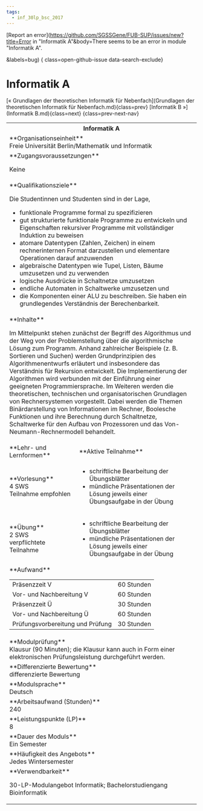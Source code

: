 ```yaml
---
tags:
  - inf_30lp_bsc_2017
---
```

[Report an error](https://github.com/SGSSGene/FUB-SUP/issues/new?title=Error in "Informatik A"&body=There seems to be an error in module "Informatik A".

<Describe here a slightly more detailed description of what is wrong>&labels=bug)
{ class=open-github-issue data-search-exclude}

# Informatik A

[« Grundlagen der theoretischen Informatik für Nebenfach](Grundlagen der theoretischen Informatik für Nebenfach.md){class=prev}
[Informatik B »](Informatik B.md){class=next}
{class=prev-next-nav}

<table markdown id="moduledesc">
<tr markdown class="moduledesc_head"><th colspan="2">Informatik A </th></tr>
<tr markdown><td colspan="2">**Organisationseinheit**   <br>Freie Universität Berlin/Mathematik und Informatik</td></tr>


<tr markdown><td colspan="2">**Zugangsvoraussetzungen** <br>

Keine


</td></tr>
<tr markdown><td colspan="2">**Qualifikationsziele**    <br>

Die Studentinnen und Studenten sind in der Lage,

- funktionale Programme formal zu spezifizieren
- gut strukturierte funktionale Programme zu entwickeln und Eigenschaften
  rekursiver Programme mit vollständiger Induktion zu beweisen
- atomare Datentypen (Zahlen, Zeichen) in einem rechnerinternen Format
  darzustellen und elementare Operationen darauf anzuwenden
- algebraische Datentypen wie Tupel, Listen, Bäume umzusetzen und zu
  verwenden
- logische Ausdrücke in Schaltnetze umzusetzen
- endliche Automaten in Schaltwerke umzusetzen und
- die Komponenten einer ALU zu beschreiben. Sie haben ein grundlegendes
  Verständnis der Berechenbarkeit.


</td></tr>
<tr markdown><td colspan="2">**Inhalte**                <br>

Im Mittelpunkt stehen zunächst der Begriff des Algorithmus und der Weg von
der Problemstellung über die algorithmische Lösung zum Programm. Anhand
zahlreicher Beispiele (z. B. Sortieren und Suchen) werden Grundprinzipien
des Algorithmenentwurfs erläutert und insbesondere das Verständnis für
Rekursion entwickelt. Die Implementierung der Algorithmen wird verbunden mit
der Einführung einer geeigneten Programmiersprache. Im Weiteren werden die
theoretischen, technischen und organisatorischen Grundlagen von
Rechnersystemen vorgestellt. Dabei werden die Themen Binärdarstellung von
Informationen im Rechner, Boolesche Funktionen und ihre Berechnung durch
Schaltnetze, Schaltwerke für den Aufbau von Prozessoren und das
Von-Neumann-Rechnermodell behandelt.


</td></tr>

<tr markdown><td>**Lehr- und Lernformen**</td><td>**Aktive Teilnahme**</td></tr>
<tr markdown><td> **Vorlesung** <br>4 SWS <br> Teilnahme empfohlen</td><td>

- schriftliche Bearbeitung der Übungsblätter
- mündliche Präsentationen der Lösung jeweils einer Übungsaufgabe in der Übung
</td></tr>
<tr markdown><td> **Übung** <br>2 SWS <br> verpflichtete Teilnahme</td><td>

- schriftliche Bearbeitung der Übungsblätter
- mündliche Präsentationen der Lösung jeweils einer Übungsaufgabe in der Übung
</td></tr>
<tr markdown><td colspan="2">**Aufwand**                <br>
<table class="aufwand_table">
<tr><td>Präsenzzeit V</td><td>60 Stunden</td></tr>
<tr><td>Vor- und Nachbereitung V</td><td>60 Stunden</td></tr>
<tr><td>Präsenzzeit Ü</td><td>30 Stunden</td></tr>
<tr><td>Vor- und Nachbereitung Ü</td><td>60 Stunden</td></tr>
<tr><td>Prüfungsvorbereitung und Prüfung</td><td>30 Stunden</td></tr>
</table>

</td></tr>
<tr markdown><td colspan="2">**Modulprüfung**             <br>Klausur (90 Minuten); die Klausur kann auch in Form einer elektronischen
Prüfungsleistung durchgeführt werden.


</td></tr>
<tr markdown><td colspan="2">**Differenzierte Bewertung** <br>differenzierte Bewertung

</td></tr>
<tr markdown><td colspan="2">**Modulsprache**             <br>Deutsch</td></tr>
<tr markdown><td colspan="2">**Arbeitsaufwand (Stunden)** <br>240</td></tr>
<tr markdown><td colspan="2">**Leistungspunkte (LP)**     <br>8</td></tr>
<tr markdown><td colspan="2">**Dauer des Moduls**         <br>Ein Semester</td></tr>
<tr markdown><td colspan="2">**Häufigkeit des Angebots**  <br>Jedes Wintersemester</td></tr>
<tr markdown><td colspan="2">**Verwendbarkeit**           <br>

30-LP-Modulangebot Informatik; Bachelorstudiengang Bioinformatik


</td></tr>

</table>
